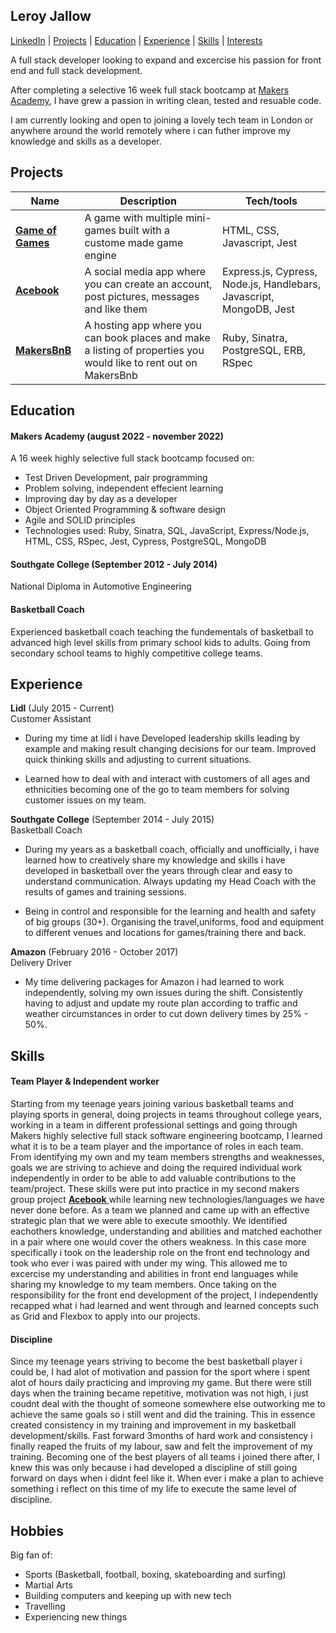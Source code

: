 ## Leroy Jallow

[LinkedIn](https://www.linkedin.com/in/leroy-jallow-06546a215/) | [Projects](#projects) |  [Education](#education) | [Experience](#experience) | [Skills](#skills) | [Interests](#interests)

A full stack developer looking to expand and excercise his passion for front end and full stack development.

After completing a selective 16 week full stack bootcamp at [Makers Academy](https://github.com/makersacademy), I have grew a passion in writing clean, tested and resuable code.

I am currently looking and open to joining a lovely tech team in London or anywhere around the world remotely where i can futher improve my knowledge and skills as a developer.


## Projects

| Name                         | Description       | Tech/tools        |
| ---------------------------- | ----------------- | ----------------- |
| [**Game of Games**](https://github.com/LeroyHJ/game-of-games) | A game with multiple mini-games built with a custome made game engine | HTML, CSS, Javascript, Jest |
| [ **Acebook** ](https://github.com/LeroyHJ/acebook)| A social media app where you can create an account, post pictures, messages and like them | Express.js, Cypress, Node.js, Handlebars, Javascript, MongoDB, Jest|
| [ **MakersBnB** ](https://github.com/iniffur/makersbnb-ruby-seed) | A hosting app where you can book places and make a listing of properties you would like to rent out on MakersBnb| Ruby, Sinatra, PostgreSQL, ERB, RSpec |


## Education

#### Makers Academy (august 2022 - november 2022)

A 16 week highly selective full stack bootcamp focused on:

- Test Driven Development, pair programming
- Problem solving, independent effecient learning
- Improving day by day as a developer
- Object Oriented Programming & software design
- Agile and SOLID principles
- Technologies used: Ruby, Sinatra, SQL, JavaScript, Express/Node.js, HTML, CSS, RSpec, Jest, Cypress, PostgreSQL, MongoDB

#### Southgate College (September 2012 - July 2014)

National Diploma in Automotive Engineering

#### Basketball Coach

Experienced basketball coach teaching the fundementals of basketball to advanced high level skills from primary school kids to adults. Going from secondary school teams to highly competitive college teams.


## Experience

**Lidl** (July 2015 - Current)  
Customer Assistant

- During my time at lidl i have Developed leadership skills leading by example and making result changing decisions for our team. Improved quick thinking skills and adjusting to current situations.

- Learned how to deal with and interact with customers of all ages and ethnicities becoming one of the go to team members for solving customer issues on my team.

**Southgate College** (September 2014 - July 2015)  
Basketball Coach

- During my years as a basketball coach, officially and unofficially, i have learned how to creatively share my knowledge and skills i have developed in basketball over the years through clear and easy to understand communication. Always updating my Head Coach with the results of games and training sessions.

- Being in control and responsible for the learning and health and safety of big groups (30+). Organising the travel,uniforms, food and equipment to different venues and locations for games/training there and back. 

**Amazon** (February 2016 - October 2017)  
Delivery Driver

- My time delivering packages for Amazon i had learned to work independently, solving my own issues during the shift. Consistently having to adjust and update my route plan according to traffic and weather circumstances in order to cut down delivery times by 25% - 50%.


## Skills

#### Team Player & Independent worker

Starting from my teenage years joining various basketball teams and playing sports in general, doing projects in teams throughout college years, working in a team in different professional settings and going through Makers highly selective full stack software engineering bootcamp, I learned what it is to be a team player and the importance of roles in each team. From identifying my own and my team members strengths and weaknesses, goals we are striving to achieve and doing the required individual work independently in order to be able to add valuable contributions to the team/project. These skills were put into practice in my second makers group project [ **Acebook** ](https://github.com/LeroyHJ/acebook) while learning new technologies/languages we have never done before. As a team we planned and came up with an effective strategic plan that we were able to execute smoothly. We identified eachothers knowledge, understanding and abilities and matched eachother in a pair where one would cover the others weakness. In this case more specifically i took on the leadership role on the front end technology and took who ever i was paired with under my wing. This allowed me to excercise my understanding and abilities in front end languages while sharing my knowledge to my team members. Once taking on the responsibility for the front end development of the project, I independently recapped what i had learned and went through and learned concepts such as Grid and Flexbox to apply into our projects.

#### Discipline

Since my teenage years striving to become the best basketball player i could be, I had alot of motivation and passion for the sport where i spent alot of hours daily practicing and improving my game. But there were still days when the training became repetitive, motivation was not high, i just coudnt deal with the thought of someone somewhere else outworking me to achieve the same goals so i still went and did the training. This in essence created consistency in my training and improvement in my basketball development/skills. Fast forward 3months of hard work and consistency i finally reaped the fruits of my labour, saw and felt the improvement of my training. Becoming one of the best players of all teams i joined there after, I knew this was only because i had developed a discipline of still going forward on days when i didnt feel like it. When ever i make a plan to achieve something i reflect on this time of my life to execute the same level of discipline.

## Hobbies

Big fan of:

- Sports (Basketball, football, boxing, skateboarding and surfing)
- Martial Arts
- Building computers and keeping up with new tech
- Travelling
- Experiencing new things

